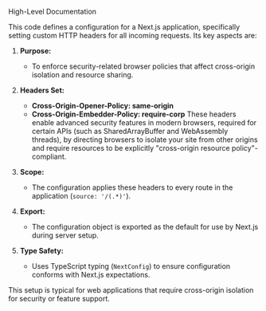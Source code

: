 High-Level Documentation

This code defines a configuration for a Next.js application, specifically setting custom HTTP headers for all incoming requests. Its key aspects are:

1. **Purpose:**  
   - To enforce security-related browser policies that affect cross-origin isolation and resource sharing.

2. **Headers Set:**  
   - **Cross-Origin-Opener-Policy: same-origin**
   - **Cross-Origin-Embedder-Policy: require-corp**
   These headers enable advanced security features in modern browsers, required for certain APIs (such as SharedArrayBuffer and WebAssembly threads), by directing browsers to isolate your site from other origins and require resources to be explicitly "cross-origin resource policy"-compliant.

3. **Scope:**  
   - The configuration applies these headers to every route in the application (`source: '/(.*)'`).

4. **Export:**  
   - The configuration object is exported as the default for use by Next.js during server setup.

5. **Type Safety:**  
   - Uses TypeScript typing (`NextConfig`) to ensure configuration conforms with Next.js expectations.

This setup is typical for web applications that require cross-origin isolation for security or feature support.